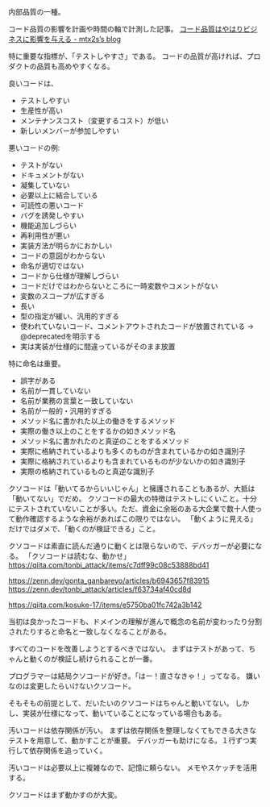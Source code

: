 内部品質の一種。

コード品質の影響を計画や時間の軸で計測した記事。
[コード品質はやはりビジネスに影響を与える - mtx2s’s blog](https://mtx2s.hatenablog.com/entry/2023/04/26/230917)

特に重要な指標が、「テストしやすさ」である。
コードの品質が高ければ、プロダクトの品質も高めやすくなる。

良いコードは、

- テストしやすい
- 生産性が高い
- メンテナンスコスト（変更するコスト）が低い
- 新しいメンバーが参加しやすい

悪いコードの例:

- テストがない
- ドキュメントがない
- 凝集していない
- 必要以上に結合している
- 可読性の悪いコード
- バグを誘発しやすい
- 機能追加しづらい
- 再利用性が悪い
- 実装方法が明らかにおかしい
- コードの意図がわからない
- 命名が適切ではない
- コードから仕様が理解しづらい
- コードだけではわからないところに一時変数やコメントがない
- 変数のスコープが広すぎる
- 長い
- 型の指定が緩い、汎用的すぎる
- 使われていないコード、コメントアウトされたコードが放置されている → @deprecatedを明示する
- 実は実装が仕様的に間違っているがそのまま放置

特に命名は重要。

- 誤字がある
- 名前が一貫していない
- 名前が業務の言葉と一致していない
- 名前が一般的・汎用的すぎる
- メソッド名に書かれた以上の働きをするメソッド
- 実際の働き以上のことをするかの如きメソッド名
- メソッド名に書かれたのと真逆のことをするメソッド
- 実際に格納されているよりも多くのものが含まれているかの如き識別子
- 実際に格納されているよりも含まれているものが少ないかの如き識別子
- 実際の格納されているものと真逆な識別子

クソコードは「動いてるからいいじゃん」と擁護されることもあるが、大抵は「動いてない」でだめ。
クソコードの最大の特徴はテストしにくいこと。十分にテストされていないことが多い。ただ、資金に余裕のある大企業で数十人使って動作確認するような余裕があればこの限りではない。
「動くように見える」だけではダメで、「動くのが検証できる」こと。

クソコードは素直に読んだ通りに動くとは限らないので、デバッガーが必要になる。
「クソコードは読むな、動かせ」
https://qiita.com/tonbi_attack/items/c7dff99c08c53888bd41

https://zenn.dev/gonta_ganbareyo/articles/b6943657f83915
https://zenn.dev/tonbi_attack/articles/f63734af40cd8d

https://qiita.com/kosuke-17/items/e5750ba01fc742a3b142

当初は良かったコードも、ドメインの理解が進んで概念の名前が変わったり分割されたりすると命名と一致しなくなることがある。

すべてのコードを改善しようとするべきではない。
まずはテストがあって、ちゃんと動くのが検証し続けられることが一番。

プログラマーは結局クソコードが好き。「はー！直さなきゃ！」ってなる。
嫌いなのは変更したらいけないクソコード。

そもそもの前提として、だいたいのクソコードはちゃんと動いてない。
しかし、実装が仕様になって、動いていることになっている場合もある。

汚いコードは依存関係が汚い。
まずは依存関係を整理しなくてもできる大きなテストを用意して、動かすことが重要。
デバッガーも助けになる。１行ずつ実行して依存関係を追っていく。

汚いコードは必要以上に複雑なので、記憶に頼らない。
メモやスケッチを活用する。

クソコードはまず動かすのが大変。
